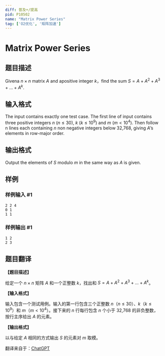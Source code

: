 ```yaml
---
diff: 普及+/提高
pid: P10502
name: "Matrix Power Series"
tag: ['O2优化', '矩阵加速']
---
```

# Matrix Power Series
## 题目描述

Givena $n×n$ matrix $A$ and apositive integer $k$，find the sum $S=A+A^2 +A^3 +...+A^k$.
## 输入格式

The input contains exactly one test case. The first line of input contains three positive integers $n$ ($n \le 30$), $k$ ($k \le 10^9$) and $m$ ($m < 10^4$). Then follow n lines each containing $n$ non negative integers below 32,768, giving $A$’s elements in row-major order.
## 输出格式

Output the elements of $S$ modulo $m$ in the same way as $A$ is given.
## 样例

### 样例输入 #1
```
2 2 4 
0 1 
1 1
```
### 样例输出 #1
```
1 2
2 3
```
## 题目翻译

**【题目描述】**

给定一个 $n×n$ 矩阵 $A$ 和一个正整数 $k$，找出和 $S=A+A^2 +A^3 +...+A^k$。

**【输入格式】**

输入包含一个测试用例。输入的第一行包含三个正整数 $n$（$n \le 30$）、$k$（$k \le 10^9$）和 $m$（$m < 10^4$）。接下来的 $n$ 行每行包含 $n$ 个小于 32,768 的非负整数，按行主序给出 $A$ 的元素。

**【输出格式】**

以与给定 $A$ 相同的方式输出 $S$ 的元素对 $m$ 取模。

翻译来自于：[ChatGPT](https://chatgpt.com/)
